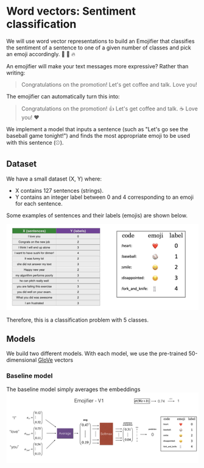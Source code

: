 # Word vectors: Sentiment classification
We will use word vector representations to build an Emojifier that classifies the sentiment of a sentence to one of a given number of classes and pick an emoji accordingly.
🤩 💫 🔥

An emojifier will make your text messages more expressive?
Rather than writing:
> Congratulations on the promotion! Let's get coffee and talk. Love you!  

The emojifier can automatically turn this into:
> Congratulations on the promotion! 👍  Let's get coffee and talk. ☕️ Love you! ❤️

We implement a model that inputs a sentence (such as "Let's go see the baseball game tonight!") and finds the most appropriate emoji to be used with this sentence (⚾️).

## Dataset
We have a small dataset (X, Y) where:
- X contains 127 sentences (strings).
- Y contains an integer label between 0 and 4 corresponding to an emoji for each sentence.

Some examples of sentences and their labels (emojis) are shown below.

![dataset](images/data_set.png)

Therefore, this is a classification problem with 5 classes.

## Models
We build two different models. With each model, we use the pre-trained 50-dimensional [GloVe](https://nlp.stanford.edu/projects/glove) vectors 
### Baseline model
The baseline model simply averages the embeddings
![Baseline model](images/image_1.png)
